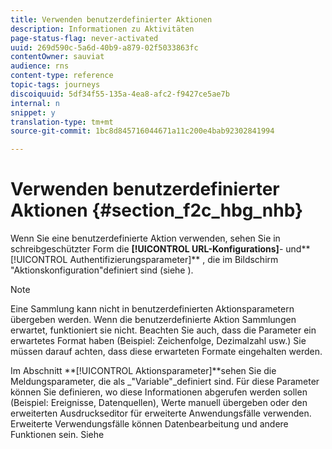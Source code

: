 ```yaml
---
title: Verwenden benutzerdefinierter Aktionen
description: Informationen zu Aktivitäten
page-status-flag: never-activated
uuid: 269d590c-5a6d-40b9-a879-02f5033863fc
contentOwner: sauviat
audience: rns
content-type: reference
topic-tags: journeys
discoiquuid: 5df34f55-135a-4ea8-afc2-f9427ce5ae7b
internal: n
snippet: y
translation-type: tm+mt
source-git-commit: 1bc8d845716044671a11c200e4bab92302841994

---
```



# Verwenden benutzerdefinierter Aktionen {#section_f2c_hbg_nhb}

Wenn Sie eine benutzerdefinierte Aktion verwenden, sehen Sie in schreibgeschützter Form die **[!UICONTROL URL-Konfigurations]**- und**[!UICONTROL  Authentifizierungsparameter]** , die im Bildschirm &quot;Aktionskonfiguration&quot;definiert sind (siehe [](../action/about-custom-action-configuration.md)).

>[!NOTE]
>
>Eine Sammlung kann nicht in benutzerdefinierten Aktionsparametern übergeben werden. Wenn die benutzerdefinierte Aktion Sammlungen erwartet, funktioniert sie nicht. Beachten Sie auch, dass die Parameter ein erwartetes Format haben (Beispiel: Zeichenfolge, Dezimalzahl usw.) Sie müssen darauf achten, dass diese erwarteten Formate eingehalten werden.

Im Abschnitt **[!UICONTROL Aktionsparameter]**sehen Sie die Meldungsparameter, die als _&quot;Variable&quot;_definiert sind. Für diese Parameter können Sie definieren, wo diese Informationen abgerufen werden sollen (Beispiel: Ereignisse, Datenquellen), Werte manuell übergeben oder den erweiterten Ausdruckseditor für erweiterte Anwendungsfälle verwenden. Erweiterte Verwendungsfälle können Datenbearbeitung und andere Funktionen sein. Siehe[](../expression/expressionadvanced.md)

